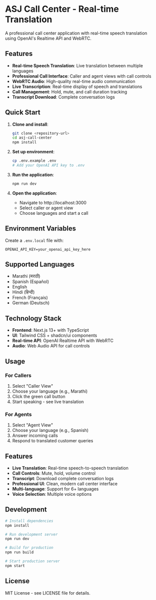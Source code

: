 # ASJ Call Center - Real-time Translation

A professional call center application with real-time speech translation using OpenAI's Realtime API and WebRTC.

## Features

- **Real-time Speech Translation**: Live translation between multiple languages
- **Professional Call Interface**: Caller and agent views with call controls
- **WebRTC Audio**: High-quality real-time audio communication
- **Live Transcription**: Real-time display of speech and translations
- **Call Management**: Hold, mute, and call duration tracking
- **Transcript Download**: Complete conversation logs

## Quick Start

1. **Clone and install**:
   ```bash
   git clone <repository-url>
   cd asj-call-center
   npm install
   ```

2. **Set up environment**:
   ```bash
   cp .env.example .env
   # Add your OpenAI API key to .env
   ```

3. **Run the application**:
   ```bash
   npm run dev
   ```

4. **Open the application**:
   - Navigate to http://localhost:3000
   - Select caller or agent view
   - Choose languages and start a call

## Environment Variables

Create a `.env.local` file with:

```
OPENAI_API_KEY=your_openai_api_key_here
```

## Supported Languages

- Marathi (मराठी)
- Spanish (Español)
- English
- Hindi (हिन्दी)
- French (Français)
- German (Deutsch)

## Technology Stack

- **Frontend**: Next.js 13+ with TypeScript
- **UI**: Tailwind CSS + shadcn/ui components
- **Real-time API**: OpenAI Realtime API with WebRTC
- **Audio**: Web Audio API for call controls

## Usage

### For Callers
1. Select "Caller View"
2. Choose your language (e.g., Marathi)
3. Click the green call button
4. Start speaking - see live translation

### For Agents
1. Select "Agent View" 
2. Choose your language (e.g., Spanish)
3. Answer incoming calls
4. Respond to translated customer queries

## Features

- **Live Translation**: Real-time speech-to-speech translation
- **Call Controls**: Mute, hold, volume control
- **Transcript**: Download complete conversation logs
- **Professional UI**: Clean, modern call center interface
- **Multi-language**: Support for 6+ languages
- **Voice Selection**: Multiple voice options

## Development

```bash
# Install dependencies
npm install

# Run development server
npm run dev

# Build for production
npm run build

# Start production server
npm start
```

## License

MIT License - see LICENSE file for details.